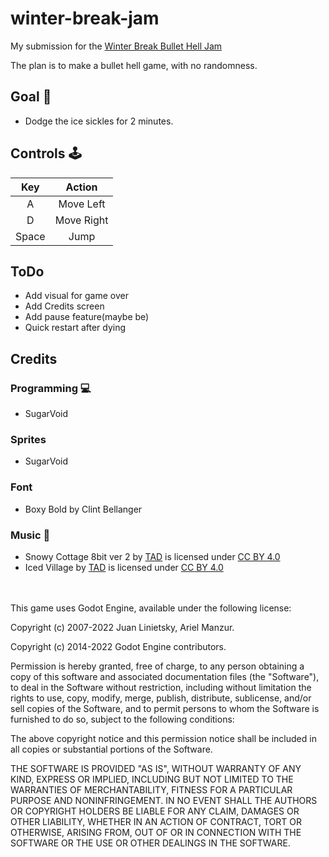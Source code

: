 # winter-break-jam

My submission for the [Winter Break Bullet Hell Jam](https://itch.io/jam/2023-winter-bullet-hell-jam)

The plan is to make a bullet hell game, with no randomness. 

## Goal :dart:
- Dodge the ice sickles for 2 minutes.
## Controls :joystick:
|Key|Action|
|:---:|:---:|
|A|Move Left|
|D|Move Right|
|Space|Jump|

## ToDo
- Add visual for game over
- Add Credits screen
- Add pause feature(maybe be)
- Quick restart after dying


## Credits
### Programming :computer: 
- SugarVoid
### Sprites
- SugarVoid
### Font
- Boxy Bold by Clint Bellanger
### Music :musical_keyboard:
- Snowy Cottage 8bit ver 2 by [TAD](https://www.youtube.com/c/Tadon) is licensed under [CC BY 4.0](https://creativecommons.org/licenses/by/4.0/)
- Iced Village by [TAD](https://www.youtube.com/c/Tadon) is licensed under [CC BY 4.0](https://creativecommons.org/licenses/by/4.0/)


</br>
</br>
This game uses Godot Engine, available under the following license:

Copyright (c) 2007-2022 Juan Linietsky, Ariel Manzur. 

Copyright (c) 2014-2022 Godot Engine contributors.

Permission is hereby granted, free of charge, to any person obtaining a copy of this software and associated documentation files (the "Software"), to deal in the Software without restriction, including without limitation the rights to use, copy, modify, merge, publish, distribute, sublicense, and/or sell copies of the Software, and to permit persons to whom the Software is furnished to do so, subject to the following conditions:

The above copyright notice and this permission notice shall be included in all copies or substantial portions of the Software.

THE SOFTWARE IS PROVIDED "AS IS", WITHOUT WARRANTY OF ANY KIND, EXPRESS OR IMPLIED, INCLUDING BUT NOT LIMITED TO THE WARRANTIES OF MERCHANTABILITY, FITNESS FOR A PARTICULAR PURPOSE AND NONINFRINGEMENT. IN NO EVENT SHALL THE AUTHORS OR COPYRIGHT HOLDERS BE LIABLE FOR ANY CLAIM, DAMAGES OR OTHER LIABILITY, WHETHER IN AN ACTION OF CONTRACT, TORT OR OTHERWISE, ARISING FROM, OUT OF OR IN CONNECTION WITH THE SOFTWARE OR THE USE OR OTHER DEALINGS IN THE SOFTWARE.
